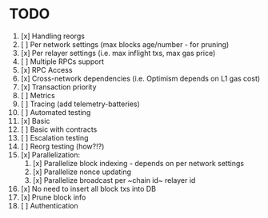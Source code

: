# TODO

1. [x] Handling reorgs
2. [ ] Per network settings (max blocks age/number - for pruning)
3. [x] Per relayer settings (i.e. max inflight txs, max gas price)
4. [ ] Multiple RPCs support
5. [x] RPC Access
6. [x] Cross-network dependencies (i.e. Optimism depends on L1 gas cost)
7. [x] Transaction priority
8. [ ] Metrics
9. [ ] Tracing (add telemetry-batteries)
10. [ ] Automated testing
   1. [x] Basic
   2. [ ] Basic with contracts
   3. [ ] Escalation testing
   4. [ ] Reorg testing (how?!?)
11. [x] Parallelization:
    1.  [x] Parallelize block indexing - depends on per network settings
    2.  [x] Parallelize nonce updating
    3.  [x] Parallelize broadcast per ~chain id~ relayer id
12. [x] No need to insert all block txs into DB
13. [x] Prune block info
14. [ ] Authentication

